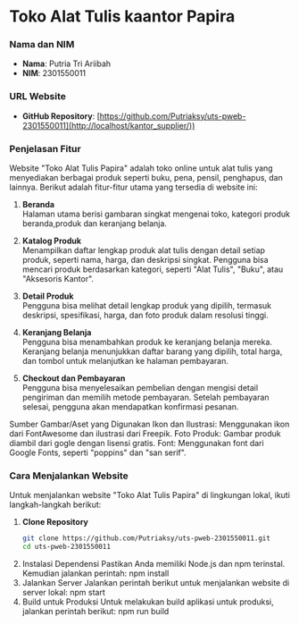 # Toko Alat Tulis kaantor Papira

### Nama dan NIM
- **Nama**: Putria Tri Ariibah
- **NIM**: 2301550011

### URL Website
- **GitHub Repository**: [https://github.com/Putriaksy/uts-pweb-2301550011](http://localhost/kantor_supplier/))

### Penjelasan Fitur
Website "Toko Alat Tulis Papira" adalah toko online untuk alat tulis yang menyediakan berbagai produk seperti buku, pena, pensil, penghapus, dan lainnya. Berikut adalah fitur-fitur utama yang tersedia di website ini:

1. **Beranda**  
   Halaman utama berisi gambaran singkat mengenai toko, kategori produk beranda,produk dan keranjang belanja.

2. **Katalog Produk**  
   Menampilkan daftar lengkap produk alat tulis dengan detail setiap produk, seperti nama, harga, dan deskripsi singkat. Pengguna bisa mencari produk berdasarkan kategori, seperti "Alat Tulis", "Buku", atau "Aksesoris Kantor".

3. **Detail Produk**  
   Pengguna bisa melihat detail lengkap produk yang dipilih, termasuk deskripsi, spesifikasi, harga, dan foto produk dalam resolusi tinggi.

4. **Keranjang Belanja**  
   Pengguna bisa menambahkan produk ke keranjang belanja mereka. Keranjang belanja menunjukkan daftar barang yang dipilih, total harga, dan tombol untuk melanjutkan ke halaman pembayaran.

5. **Checkout dan Pembayaran**  
   Pengguna bisa menyelesaikan pembelian dengan mengisi detail pengiriman dan memilih metode pembayaran. Setelah pembayaran selesai, pengguna akan mendapatkan konfirmasi pesanan.

Sumber Gambar/Aset yang Digunakan
Ikon dan Ilustrasi: Menggunakan ikon dari FontAwesome dan ilustrasi dari Freepik.
Foto Produk: Gambar produk diambil dari gogle dengan lisensi gratis.
Font: Menggunakan font dari Google Fonts, seperti "poppins" dan "san serif".

### Cara Menjalankan Website
Untuk menjalankan website "Toko Alat Tulis Papira" di lingkungan lokal, ikuti langkah-langkah berikut:

1. **Clone Repository**
   ```bash
   git clone https://github.com/Putriaksy/uts-pweb-2301550011.git
   cd uts-pweb-2301550011
2. Instalasi Dependensi Pastikan Anda memiliki Node.js dan npm terinstal. Kemudian jalankan perintah:
   npm install
3. Jalankan Server Jalankan perintah berikut untuk menjalankan website di server lokal:
   npm start
4. Build untuk Produksi Untuk melakukan build aplikasi untuk produksi, jalankan perintah berikut:
   npm run build

